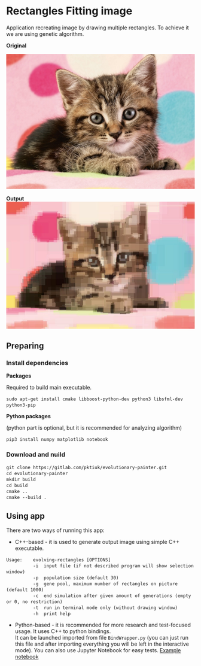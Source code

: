 # Rectangles Fitting image
Application recreating image by drawing multiple rectangles. To achieve it we are using genetic algorithm.

**Original**

![](./kitty.jpg)

**Output**
![](./generated_kitty.png)

## Preparing

### Install dependencies

**Packages**

Required to build main executable.
```
sudo apt-get install cmake libboost-python-dev python3 libsfml-dev python3-pip
```

**Python packages**

(python part is optional, but it is recommended for analyzing algorithm)
```
pip3 install numpy matplotlib notebook
```

### Download and nuild
```
git clone https://gitlab.com/pktiuk/evolutionary-painter.git
cd evolutionary-painter
mkdir build
cd build
cmake ..
cmake --build .
```

## Using app

There are two ways of running this app:
- C++-based - it is used to generate output image using simple C++ executable.
```
Usage:    evolving-rectangles [OPTIONS]
          -i  input file (if not described program will show selection window)
          -p  population size (default 30)
          -g  gene pool, maximum number of rectangles on picture (default 1000)
          -c  end simulation after given amount of generations (empty or 0, no restriction)
          -t  run in terminal mode only (without drawing window)
          -h  print help
```
- Python-based - it is recommended for more research and test-focused usage. It uses C++ to python bindings.  
It can be launched imported from file `BindWrapper.py` (you can just run this file and after importing everything you will be left in the interactive mode).
You can also use Jupyter Notebook for easy tests. [Example notebook](./notebook.ipynb)
